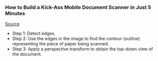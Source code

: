 ### How to Build a Kick-Ass Mobile Document Scanner in Just 5 Minutes

[Source](https://www.pyimagesearch.com/2014/09/01/build-kick-ass-mobile-document-scanner-just-5-minutes/)


- Step 1: Detect edges.
- Step 2: Use the edges in the image to find the contour (outline) representing the piece of paper being scanned.
- Step 3: Apply a perspective transform to obtain the top-down view of the document.